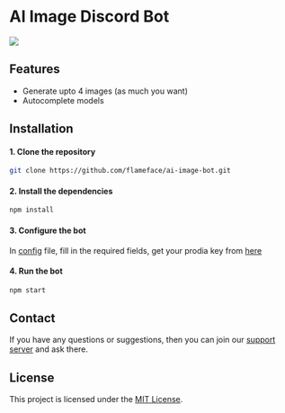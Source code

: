 # __AI Image Discord Bot__
![](https://media.discordapp.net/attachments/1140901235545874472/1157330835826028564/image.png?ex=651837d5&is=6516e655&hm=9fb3269a30abcf3d73e731c8783f48a5daf1caad382caa570518e961dd71d414&=&width=568&height=360)

## __Features__
- Generate upto 4 images (as much you want)
- Autocomplete models

## __Installation__
#### __1. Clone the repository__
```bash
git clone https://github.com/flameface/ai-image-bot.git
```

#### __2. Install the dependencies__
```bash
npm install
```

#### __3. Configure the bot__
In [config](./structures/configuration/index.js) file, fill in the required fields, get your prodia key from [here](https://prodia.com/)

#### __4. Run the bot__
```bash
npm start
```

## __Contact__
If you have any questions or suggestions, then you can join our [support server](https://discord.gg/TvjrWtEuyP) and ask there.

## __License__
This project is licensed under the [MIT License](./LICENSE).
